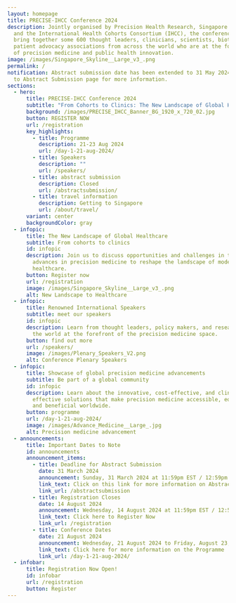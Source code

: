 ```yaml
---
layout: homepage
title: PRECISE-IHCC Conference 2024
description: Jointly organised by Precision Health Research, Singapore (PRECISE)
  and the International Health Cohorts Consortium (IHCC), the conference will
  bring together some 600 thought leaders, clinicians, scientists, biotechs, and
  patient advocacy associations from across the world who are at the forefront
  of precision medicine and public health innovation.
image: /images/Singapore_Skyline__Large_v3_.png
permalink: /
notification: Abstract submission date has been extended to 31 May 2024. Refer
  to Abstract Submission page for more information.
sections:
  - hero:
      title: PRECISE-IHCC Conference 2024
      subtitle: "From Cohorts to Clinics: The New Landscape of Global Healthcare"
      background: /images/PRECISE_IHCC_Banner_BG_1920_x_720_02.jpg
      button: REGISTER NOW
      url: /registration
      key_highlights:
        - title: Programme
          description: 21-23 Aug 2024
          url: /day-1-21-aug-2024/
        - title: Speakers
          description: ""
          url: /speakers/
        - title: abstract submission
          description: Closed
          url: /abstractsubmission/
        - title: travel information
          description: Getting to Singapore
          url: /about/travel/
      variant: center
      backgroundColor: gray
  - infopic:
      title: The New Landscape of Global Healthcare
      subtitle: From cohorts to clinics
      id: infopic
      description: Join us to discuss opportunities and challenges in translating
        advances in precision medicine to reshape the landscape of modern
        healthcare.
      button: Register now
      url: /registration
      image: /images/Singapore_Skyline__Large_v3_.png
      alt: New Landscape to Healthcare
  - infopic:
      title: Renowned International Speakers
      subtitle: meet our speakers
      id: infopic
      description: Learn from thought leaders, policy makers, and researchers around
        the world at the forefront of the precision medicine space.
      button: find out more
      url: /speakers/
      image: /images/Plenary_Speakers_V2.png
      alt: Conference Plenary Speakers
  - infopic:
      title: Showcase of global precision medicine advancements
      subtitle: Be part of a global community
      id: infopic
      description: Learn about the innovative, cost-effective, and clinically
        effective solutions that make precision medicine accessible, equitable
        and beneficial worldwide.
      button: programme
      url: /day-1-21-aug-2024/
      image: /images/Advance_Medicine__Large_.jpg
      alt: Precision medicine advancement
  - announcements:
      title: Important Dates to Note
      id: announcements
      announcement_items:
        - title: Deadline for Abstract Submission
          date: 31 March 2024
          announcement: Sunday, 31 March 2024 at 11:59pm EST / 12:59pm SGT
          link_text: Click on this link for more information on Abstract Submission
          link_url: /abstractsubmission
        - title: Registration Closes
          date: 14 August 2024
          announcement: Wednesday, 14 August 2024 at 11:59pm EST / 12:59pm SGT
          link_text: Click here to Register Now
          link_url: /registration
        - title: Conference Dates
          date: 21 August 2024
          announcement: Wednesday, 21 August 2024 to Friday, August 23, 2024
          link_text: Click here for more information on the Programme
          link_url: /day-1-21-aug-2024/
  - infobar:
      title: Registration Now Open!
      id: infobar
      url: /registration
      button: Register
---
```

